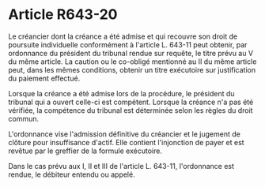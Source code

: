 # Article R643-20

Le créancier dont la créance a été admise et qui recouvre son droit de poursuite individuelle conformément à l'article L. 643-11 peut obtenir, par ordonnance du président du tribunal rendue sur requête, le titre prévu au V du même article. La caution ou le co-obligé mentionné au II du même article peut, dans les mêmes conditions, obtenir un titre exécutoire sur justification du paiement effectué.

Lorsque la créance a été admise lors de la procédure, le président du tribunal qui a ouvert celle-ci est compétent. Lorsque la créance n'a pas été vérifiée, la compétence du tribunal est déterminée selon les règles du droit commun.

L'ordonnance vise l'admission définitive du créancier et le jugement de clôture pour insuffisance d'actif. Elle contient l'injonction de payer et est revêtue par le greffier de la formule exécutoire.

Dans le cas prévu aux I, II et III de l'article L. 643-11, l'ordonnance est rendue, le débiteur entendu ou appelé.
